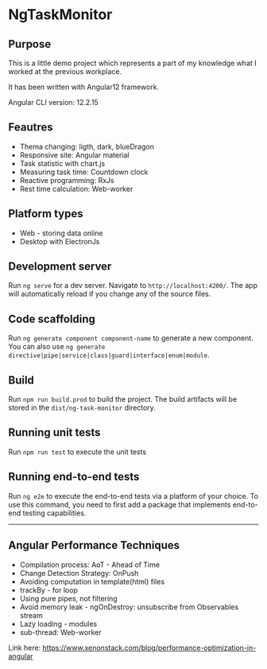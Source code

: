 # NgTaskMonitor

## Purpose
This is a little demo project which represents a part of my knowledge what I worked at the previous workplace.

It has been written with Angular12 framework.

Angular CLI version: 12.2.15

## Feautres
* Thema changing: ligth, dark, blueDragon
* Responsive site: Angular material
* Task statistic with chart.js
* Measuring task time: Countdown clock
* Reactive programming: RxJs
* Rest time calculation: Web-worker

## Platform types
* Web - storing data online
* Desktop with ElectronJs

## Development server

Run `ng serve` for a dev server. Navigate to `http://localhost:4200/`. The app will automatically reload if you change any of the source files.

## Code scaffolding

Run `ng generate component component-name` to generate a new component. You can also use `ng generate directive|pipe|service|class|guard|interface|enum|module`.

## Build

Run `npm run build.prod` to build the project. The build artifacts will be stored in the `dist/ng-task-monitor` directory.

## Running unit tests

Run `npm run test` to execute the unit tests

## Running end-to-end tests

Run `ng e2e` to execute the end-to-end tests via a platform of your choice. To use this command, you need to first add a package that implements end-to-end testing capabilities.

___
## Angular Performance Techniques
* Compilation process: AoT - Ahead of Time
* Change Detection Strategy: OnPush
* Avoiding computation in template(html) files
* trackBy - for loop
* Using pure pipes, not filtering
* Avoid memory leak - ngOnDestroy: unsubscribe from Observables stream
* Lazy loading - modules
* sub-thread: Web-worker

Link here: https://www.xenonstack.com/blog/performance-optimization-in-angular
